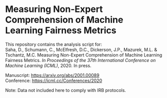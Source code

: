 # Measuring Non-Expert Comprehension of Machine Learning Fairness Metrics

This repository contains the analysis script for:\
Saha, D., Schumann, C., McElfresh, D.C., Dickerson, J.P., Mazurek, M.L. & Tschantz, M.C. Measuring Non-Expert Comprehension of Machine Learning Fairness Metrics. *In Proceedings of the 37th International Conference on Machine Learning (ICML)*, 2020. In press.

Manuscript:  https://arxiv.org/abs/2001.00089 \
Conference: https://icml.cc/Conferences/2020

Note: Data not included here to comply with IRB protocols.